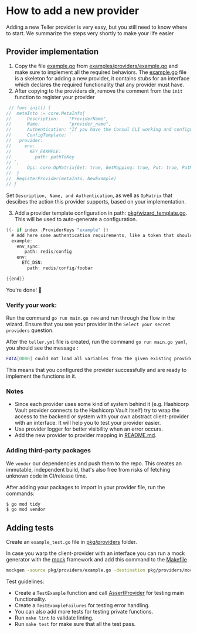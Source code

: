 # How to add a new provider

Adding a new Teller provider is very easy, but you still need to know where to start. We summarize the steps very shortly to make your life easier

## Provider implementation

1. Copy the file [example.go](https://github.com/tellerops/teller/blob/master/examples/providers/example.go) from [examples/providers/example.go](https://github.com/tellerops/teller/blob/master/examples/providers/example.go) and make sure to implement all the required behaviors. The [example.go](https://github.com/tellerops/teller/blob/master/examples/providers/example.go) file is a skeleton for adding a new provider, it contains stubs for an interface which declares the required functionality that any provider must have.
2. After copying to the providers dir, remove the comment from the `init` function to register your provider

```go
 // func init() {
// 	metaInto := core.MetaInfo{
// 		Description:    "ProviderName",
// 		Name:           "provider_name",
// 		Authentication: "If you have the Consul CLI working and configured, there's no special action to take.\nConfiguration is environment based, as defined by client standard. See variables [here](https://github.com/hashicorp/consul/blob/master/api/api.go#L28).",
// 		ConfigTemplate: `
//   provider:
//     env:
//       KEY_EAXMPLE:
//         path: pathToKey
// `,
// 		Ops: core.OpMatrix{Get: true, GetMapping: true, Put: true, PutMapping: true},
// 	}
// 	RegisterProvider(metaInto, NewExample)
// }
```

Set `Description, Name, and Authentication`, as well as `OpMatrix` that descibes the action this provider supports, based on your implementation.

3. Add a provider template configuration in path: [pkg/wizard_template.go](../pkg/wizard_template.go). This will be used to auto-generate a configuration.

```go
{{- if index .ProviderKeys "example" }}
  # Add here some authentication requirements, like a token that should be in the user's environment.
  example:
    env_sync:
       path: redis/config
    env:
      ETC_DSN:
        path: redis/config/foobar

{{end}}
```

You're done! :rocket:

### Verify your work:

Run the command `go run main.go new` and run through the flow in the wizard.
Ensure that you see your provider in the `Select your secret providers` question.

After the `teller.yml` file is created, run the command `go run main.go yaml`, you should see the message :

```sh
FATA[0000] could not load all variables from the given existing providers  error="provider \"Example\" does not implement write yet"
```

This means that you configured the provider successfully and are ready to implement the functions in it.

### Notes

- Since each provider uses some kind of system behind it (e.g. Hashicorp Vault provider connects to the Hashicorp Vault itself) try to wrap the access to the backend or system with your own abstract client-provider with an interface. It will help you to test your provider easier.
- Use provider logger for better visibility when an error occurs.
- Add the new provider to provider mapping in [README.md](../providers/#remapping-provider-variables).

### Adding third-party packages

We `vendor` our dependencies and push them to the repo. This creates an immutable, independent build, that's also free from risks of fetching unknown code in CI/release time.

After adding your packages to import in your provider file, run the commands:

```sh
$ go mod tidy
$ go mod vendor
```

## Adding tests

Create an `example_test.go` file in [pkg/providers](../pkg/providers) folder.

In case you warp the client-provider with an interface you can run a mock generator with the [mock](https://github.com/golang/mock) framework and add this command to the [Makefile](../Makefile)

```sh
mockgen -source pkg/providers/example.go -destination pkg/providers/mock_providers/example_mock.go
```

Test guidelines:

- Create a `TestExample` function and call [AssertProvider](../pkg/providers/helpers_test.go) for testing main functionality.
- Create a `TestExampleFailures` for testing error handling.
- You can also add more tests for testing private functions.
- Run `make lint` to validate linting.
- Run `make test` for make sure that all the test pass.
